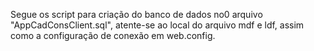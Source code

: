 Segue os script para criação do banco de dados no0 arquivo "AppCadConsClient.sql", atente-se ao local do arquivo mdf e ldf, assim como a configuração de conexão em web.config.
